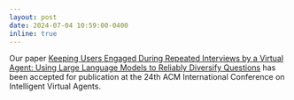 ```yaml
---
layout: post
date: 2024-07-04 10:59:00-0400
inline: true
---
```


Our paper [Keeping Users Engaged During Repeated Interviews by a Virtual Agent: Using Large Language Models to Reliably Diversify Questions](https://arxiv.org/abs/2311.12707) has been accepted for publication at the 24th ACM International Conference on Intelligent Virtual Agents.